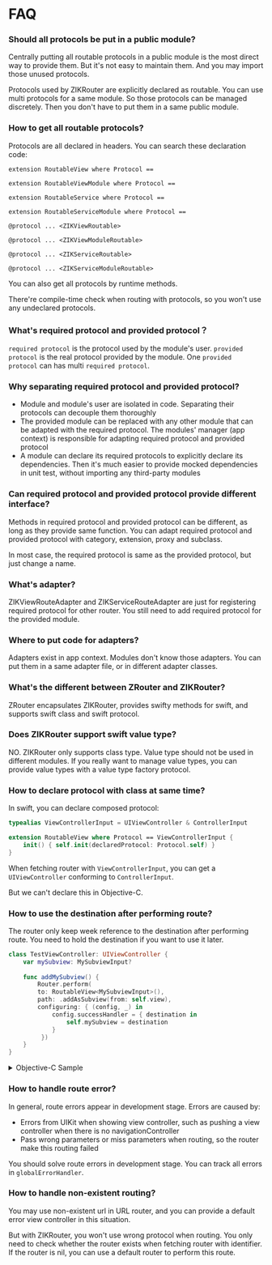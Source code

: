 # FAQ

### Should all protocols be put in a public module?

Centrally putting all routable protocols in a public module is the most direct  way to provide them. But it's not easy to maintain them. And you may import those unused protocols.

Protocols used by ZIKRouter are explicitly declared as routable. You can use multi protocols for a same module. So those protocols can be managed discretely. Then you don't have to put them in a same public module.

### How to get all routable protocols?

Protocols are all declared in headers. You can search these declaration code:

`extension RoutableView where Protocol ==`

`extension RoutableViewModule where Protocol ==`

`extension RoutableService where Protocol ==`

`extension RoutableServiceModule where Protocol ==`

`@protocol ... <ZIKViewRoutable>`

`@protocol ... <ZIKViewModuleRoutable>`

`@protocol ... <ZIKServiceRoutable>`

`@protocol ... <ZIKServiceModuleRoutable>`

You can also get all protocols by runtime methods.

There're compile-time check when routing with protocols, so you won't use any undeclared protocols.

### What's required protocol and provided protocol？

`required protocol` is the protocol used by the module's user. `provided protocol` is the real protocol provided by the module. One `provided protocol` can has multi `required protocol`.

### Why separating required protocol and provided protocol?

* Module and module's user are isolated in code. Separating their protocols can decouple them thoroughly
* The provided module can be replaced with any other module that can be adapted with the required protocol. The modules' manager (app context) is responsible for adapting required protocol and provided protocol
* A module can declare its required protocols to explicitly declare its dependencies. Then it's much easier to provide mocked dependencies in unit test, without importing any third-party modules

### Can required protocol and provided protocol provide different interface?

Methods in required protocol and provided protocol can be different, as long as they provide same function. You can adapt required protocol and provided protocol with category, extension, proxy and subclass.

In most case, the required protocol is same as the provided protocol, but just change a name.

### What's adapter?

ZIKViewRouteAdapter and ZIKServiceRouteAdapter are just for registering required protocol for other router. You still need to add required protocol for the provided module.

### Where to put code for adapters?

Adapters exist in app context. Modules don't know those adapters. You can put them in a same adapter file, or in different adapter classes.

### What's the different between ZRouter and ZIKRouter?

ZRouter encapsulates ZIKRouter, provides swifty methods for swift, and supports swift class and swift protocol.

### Does ZIKRouter support swift value type?

NO. ZIKRouter only supports class type. Value type should not be used in different modules. If you really want to manage value types, you can provide value types with a value type factory protocol.

### How to declare protocol with class at same time?

In swift, you can declare composed protocol:

```swift
typealias ViewControllerInput = UIViewController & ControllerInput

extension RoutableView where Protocol == ViewControllerInput {
    init() { self.init(declaredProtocol: Protocol.self) }
}
```

When fetching router with `ViewControllerInput`, you can get a `UIViewController` conforming to `ControllerInput`.

But we can't declare this in Objective-C.

### How to use the destination after performing route?

The router only keep week reference to the destination after performing route. You need to hold the destination if you want to use it later.

```swift
class TestViewController: UIViewController {
	var mySubview: MySubviewInput?
	
	func addMySubview() {
        Router.perform(
        to: RoutableView<MySubviewInput>(),
        path: .addAsSubview(from: self.view),
        configuring: { (config, _) in
            config.successHandler = { destination in
                self.mySubview = destination
            }
    	 })
	}
}
```

<details><summary>Objective-C Sample</summary>
  
```objectivec
@interface TestViewController: UIViewController
@property (nonatomic, strong) UIView<MySubviewInput> *mySubview;
@end
@implementation TestViewController

- (void)addMySubview {
    [ZIKRouterToView(MySubviewInput) performPath:ZIKViewRoutePath.addAsSubviewFrom(self.view) configuring:^(ZIKViewRouteConfiguration *config) {
        config.successHandler = ^(id<MySubviewInput> destination) {
            self.mySubview = destination;
        };
    }];
}

@end
```

</details>

### How to handle route error?

In general, route errors appear in development stage. Errors are caused by:

* Errors from UIKit when showing view controller, such as pushing a view controller when there is no navigationController
* Pass wrong parameters or miss parameters when routing, so the router make this routing failed

You should solve route errors in development stage. You can track all errors in `globalErrorHandler`.

### How to handle non-existent routing?

You may use non-existent url in URL router, and you can provide a default error view controller in this situation.

But with ZIKRouter, you won't use wrong protocol when routing. You only need to check whether the router exists when fetching router with identifier. If the router is nil, you can use a default router to perform this route.